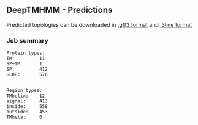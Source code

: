 ## DeepTMHMM - Predictions
Predicted topologies can be downloaded in [.gff3 format](TMRs.gff3) and [.3line format](predicted_topologies.3line)
### Job summary
```
Protein types:
TM:			11
SP+TM:		1
SP:			412
GLOB:		576


Region types:
TMhelix:	12
signal:		413
inside:		558
outside:	453
TMbeta:		0
```
